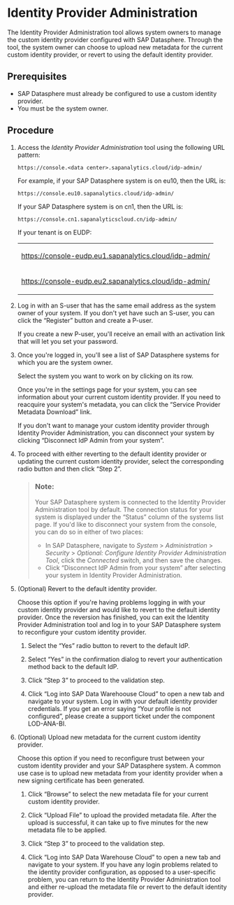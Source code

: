 <!-- loiodf15ed86297f436b89135e4132e665c7 -->

# Identity Provider Administration

The Identity Provider Administration tool allows system owners to manage the custom identity provider configured with SAP Datasphere. Through the tool, the system owner can choose to upload new metadata for the current custom identity provider, or revert to using the default identity provider.



<a name="loiodf15ed86297f436b89135e4132e665c7__prereq_jbj_4mm_hkb"/>

## Prerequisites

-   SAP Datasphere must already be configured to use a custom identity provider.
-   You must be the system owner.



## Procedure

1.  Access the *Identity Provider Administration* tool using the following URL pattern:

    `https://console.<data center>.sapanalytics.cloud/idp-admin/`

    For example, if your SAP Datasphere system is on eu10, then the URL is:

    `https://console.eu10.sapanalytics.cloud/idp-admin/`

    If your SAP Datasphere system is on cn1, then the URL is:

    `https://console.cn1.sapanalyticscloud.cn/idp-admin/`

    If your tenant is on EUDP:


    <table>
    <tr>
    <td valign="top">

    https://console-eudp.eu1.sapanalytics.cloud/idp-admin/


    
    </td>
    </tr>
    <tr>
    <td valign="top">

    https://console-eudp.eu2.sapanalytics.cloud/idp-admin/


    
    </td>
    </tr>
    </table>
    
2.  Log in with an S-user that has the same email address as the system owner of your system. If you don't yet have such an S-user, you can click the “Register” button and create a P-user.

    If you create a new P-user, you'll receive an email with an activation link that will let you set your password.

3.  Once you're logged in, you'll see a list of SAP Datasphere systems for which you are the system owner.

    Select the system you want to work on by clicking on its row.

    Once you're in the settings page for your system, you can see information about your current custom identity provider. If you need to reacquire your system's metadata, you can click the “Service Provider Metadata Download” link.

    If you don't want to manage your custom identity provider through Identity Provider Administration, you can disconnect your system by clicking “Disconnect IdP Admin from your system”.

4.  To proceed with either reverting to the default identity provider or updating the current custom identity provider, select the corresponding radio button and then click “Step 2”.

    > ### Note:  
    > Your SAP Datasphere system is connected to the Identity Provider Administration tool by default. The connection status for your system is displayed under the “Status” column of the systems list page. If you'd like to disconnect your system from the console, you can do so in either of two places:
    > 
    > -   In SAP Datasphere, navigate to *System* \> *Administration* \> *Security* \> *Optional: Configure Identity Provider Administration Tool*, click the *Connected* switch, and then save the changes.
    > -   Click “Disconnect IdP Admin from your system” after selecting your system in Identity Provider Administration.

5.  \(Optional\) Revert to the default identity provider.

    Choose this option if you're having problems logging in with your custom identity provider and would like to revert to the default identity provider. Once the reversion has finished, you can exit the Identity Provider Administration tool and log in to your SAP Datasphere system to reconfigure your custom identity provider.

    1.  Select the “Yes” radio button to revert to the default IdP.

    2.  Select “Yes” in the confirmation dialog to revert your authentication method back to the default IdP.

    3.  Click “Step 3” to proceed to the validation step.

    4.  Click “Log into SAP Data Warehoouse Cloud” to open a new tab and navigate to your system. Log in with your default identity provider credentials. If you get an error saying “Your profile is not configured”, please create a support ticket under the component LOD-ANA-BI.


6.  \(Optional\) Upload new metadata for the current custom identity provider.

    Choose this option if you need to reconfigure trust between your custom identity provider and your SAP Datasphere system. A common use case is to upload new metadata from your identity provider when a new signing certificate has been generated.

    1.  Click “Browse” to select the new metadata file for your current custom identity provider.

    2.  Click “Upload File” to upload the provided metadata file. After the upload is successful, it can take up to five minutes for the new metadata file to be applied.

    3.  Click “Step 3” to proceed to the validation step.

    4.  Click “Log into SAP Data Warehouse Cloud” to open a new tab and navigate to your system. If you have any login problems related to the identity provider configuration, as opposed to a user-specific problem, you can return to the Identity Provider Administration tool and either re-upload the metadata file or revert to the default identity provider.



